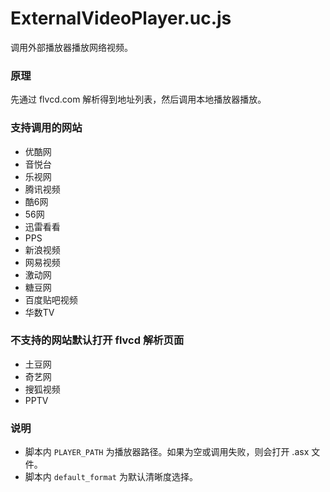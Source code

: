 ExternalVideoPlayer.uc.js
=========================

调用外部播放器播放网络视频。

### 原理

先通过 flvcd.com 解析得到地址列表，然后调用本地播放器播放。

### 支持调用的网站

 - 优酷网
 - 音悦台
 - 乐视网
 - 腾讯视频
 - 酷6网
 - 56网
 - 迅雷看看
 - PPS
 - 新浪视频
 - 网易视频
 - 激动网
 - 糖豆网
 - 百度贴吧视频
 - 华数TV

### 不支持的网站默认打开 flvcd 解析页面

 - 土豆网
 - 奇艺网
 - 搜狐视频
 - PPTV

### 说明

 - 脚本内 `PLAYER_PATH` 为播放器路径。如果为空或调用失败，则会打开 .asx 文件。
 - 脚本内 `default_format` 为默认清晰度选择。